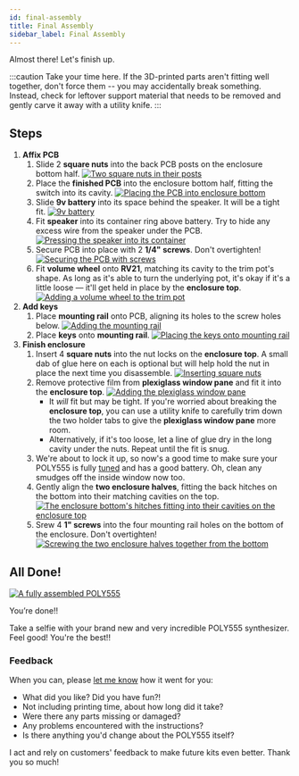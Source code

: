 ```yaml
---
id: final-assembly
title: Final Assembly
sidebar_label: Final Assembly
---
```


Almost there! Let's finish up.

:::caution
Take your time here. If the 3D-printed parts aren't fitting well together, don't force them -- you may accidentally break something. Instead, check for leftover support material that needs to be removed and gently carve it away with a utility knife.
:::

## Steps

1. **Affix PCB**
   1. Slide 2 **square nuts** into the back PCB posts on the enclosure bottom half.
      [![Two square nuts in their posts](/img/assembly/nuts_in_enclosure_bottom.jpg)](/img/assembly/nuts_in_enclosure_bottom.jpg)
   2. Place the **finished PCB** into the enclosure bottom half, fitting the switch into its cavity.
      [![Placing the PCB into enclosure bottom](/img/assembly/pcb_in_enclosure_bottom.jpg)](/img/assembly/pcb_in_enclosure_bottom.jpg)
   3. Slide **9v battery** into its space behind the speaker. It will be a tight fit.
      [![9v battery](/img/assembly/battery.jpg)](/img/assembly/battery.jpg)
   4. Fit **speaker** into its container ring above battery. Try to hide any excess wire from the speaker under the PCB.
      [![Pressing the speaker into its container](/img/assembly/speaker.jpg)](/img/assembly/speaker.jpg)
   5. Secure PCB into place with 2 **1/4" screws**. Don't overtighten!
      [![Securing the PCB with screws](/img/assembly/screwing_pcb_into_enclosure_bottom.jpg)](/img/assembly/screwing_pcb_into_enclosure_bottom.jpg)
   6. Fit **volume wheel** onto **RV21**, matching its cavity to the trim pot's shape. As long as it's able to turn the underlying pot, it's okay if it's a little loose &mdash; it'll get held in place by the **enclosure top**.
      [![Adding a volume wheel to the trim pot](/img/assembly/volume_wheel.jpg)](/img/assembly/volume_wheel.jpg)
2. **Add keys**
   1. Place **mounting rail** onto PCB, aligning its holes to the screw holes below.
      [![Adding the mounting rail](/img/assembly/mounting_rail.jpg)](/img/assembly/mounting_rail.jpg)
   2. Place **keys** onto **mounting rail**.
      [![Placing the keys onto mounting rail](/img/assembly/keys.jpg)](/img/assembly/keys.jpg)
3. **Finish enclosure**
   1. Insert 4 **square nuts** into the nut locks on the **enclosure top**. A small dab of glue here on each is optional but will help hold the nut in place the next time you disassemble.
      [![Inserting square nuts](/img/assembly/nuts_in_enclosure_top.jpg)](/img/assembly/nuts_in_enclosure_top.jpg)
   2. Remove protective film from **plexiglass window pane** and fit it into the **enclosure top**.
      [![Adding the plexiglass window pane](/img/assembly/plexiglass_window.jpg)](/img/assembly/plexiglass_window.jpg)
      - It _will_ fit but may be tight. If you're worried about breaking the **enclosure top**, you can use a utility knife to carefully trim down the two holder tabs to give the **plexiglass window pane** more room.
      - Alternatively, if it's too loose, let a line of glue dry in the long cavity under the nuts. Repeat until the fit is snug.
   3. We're about to lock it up, so now's a good time to make sure your POLY555 is fully [tuned](tuning.md) and has a good battery. Oh, clean any smudges off the inside window now too.
   4. Gently align the **two enclosure halves**, fitting the back hitches on the bottom into their matching cavities on the top.
      [![The enclosure bottom's hitches fitting into their cavities on the enclosure top](/img/assembly/hitch.jpg)](/img/assembly/hitch.jpg)
   5. Srew 4 **1" screws** into the four mounting rail holes on the bottom of the enclosure. Don't overtighten!
      [![Screwing the two enclosure halves together from the bottom](/img/assembly/screws_in_enclosure_back.jpg)](/img/assembly/screws_in_enclosure_back.jpg)

## All Done!

[![A fully assembled POLY555](/img/assembly/all_done.jpg)](/img/assembly/all_done.jpg)

You’re done!!

Take a selfie with your brand new and very incredible POLY555 synthesizer. Feel good! You're the best!!

### Feedback

When you can, please [let me know](https://www.oskitone.com/contact) how it went for you:

* What did you like? Did you have fun?!
* Not including printing time, about how long did it take?
* Were there any parts missing or damaged?
* Any problems encountered with the instructions?
* Is there anything you'd change about the POLY555 itself?

I act and rely on customers' feedback to make future kits even better. Thank you so much!
